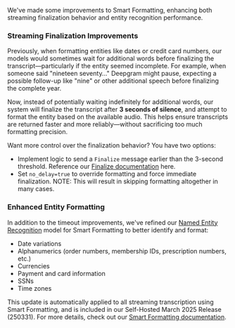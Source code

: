 We've made some improvements to Smart Formatting, enhancing both streaming finalization behavior and entity recognition performance.

### Streaming Finalization Improvements

Previously, when formatting entities like dates or credit card numbers, our models would sometimes wait for additional words before finalizing the transcript—particularly if the entity seemed incomplete. For example, when someone said "nineteen seventy…" Deepgram might pause, expecting a possible follow-up like "nine" or other additional speech before finalizing the complete year.

Now, instead of potentially waiting indefinitely for additional words, our system will finalize the transcript after **3 seconds of silence**, and attempt to format the entity based on the available audio. This helps ensure transcripts are returned faster and more reliably—without sacrificing too much formatting precision.

Want more control over the finalization behavior? You have two options:

- Implement logic to send a `Finalize` message earlier than the 3-second threshold. Reference our [Finalize documentation](https://developers.deepgram.com/docs/finalize) here.
- Set `no_delay=true` to override formatting and force immediate finalization. NOTE: This will result in skipping formatting altogether in many cases.

### Enhanced Entity Formatting

In addition to the timeout improvements, we've refined our [Named Entity Recognition](https://deepgram.com/ai-glossary/named-entity-recognition) model for Smart Formatting to better identify and format:

- Date variations
- Alphanumerics (order numbers, membership IDs, prescription numbers, etc.)
- Currencies
- Payment and card information
- SSNs
- Time zones

This update is automatically applied to all streaming transcription using Smart Formatting, and is included in our Self-Hosted March 2025 Release (250331). For more details, check out our [Smart Formatting documentation](https://developers.deepgram.com/docs/smart-format).

